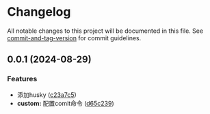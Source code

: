 # Changelog

All notable changes to this project will be documented in this file. See [commit-and-tag-version](https://github.com/absolute-version/commit-and-tag-version) for commit guidelines.

## 0.0.1 (2024-08-29)


### Features

* 添加husky ([c23a7c5](https://github.com/sddsaw/vue-admin-template/commit/c23a7c5ad3cd3a828129138bdc27ed2d7bb9103a))
* **custom:** 配置comit命令 ([d65c239](https://github.com/sddsaw/vue-admin-template/commit/d65c23908d8c2a97c1a028486bce8b855186a82e))
